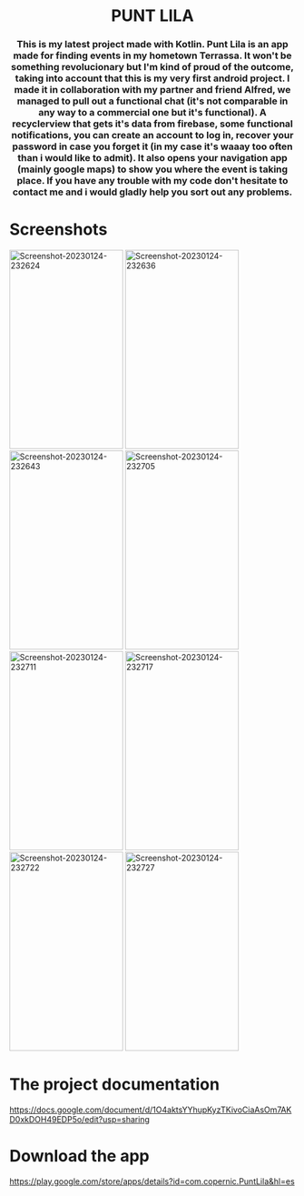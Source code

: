 <h1 align="center">PUNT LILA</h1>
<h3 align="center">This is my latest project made with Kotlin. Punt Lila is an app made for finding events in my hometown Terrassa. It won't be something revolucionary but I'm kind of proud of the outcome, taking into account that this is my very first android project. I made it in collaboration with my partner and friend Alfred, we managed to pull out a functional chat (it's not comparable in any way to a commercial one but it's functional). A recyclerview that gets it's data from firebase, some functional notifications, you can create an account to log in, recover your password in case you forget it (in my case it's waaay too often than i would like to admit). It also opens your navigation app (mainly google maps) to show you where the event is taking place. If you have any trouble with my code don't hesitate to contact me and i would gladly help you sort out any problems.</h3>




<h1>Screenshots</h1>
<div>
  <img src="https://i.ibb.co/Ctg79Cc/Screenshot-20230124-232624.png" alt="Screenshot-20230124-232624" width="200" height="350">
  <img src="https://i.ibb.co/k27cry7/Screenshot-20230124-232636.png" alt="Screenshot-20230124-232636"width="200" height="350">
  <img src="https://i.ibb.co/Ksbn9QJ/Screenshot-20230124-232643.png" alt="Screenshot-20230124-232643"width="200" height="350">
  <img src="https://i.ibb.co/VC58qNp/Screenshot-20230124-232705.png" alt="Screenshot-20230124-232705"width="200" height="350">
  <img src=https://i.ibb.co/bsXbZ8F/Screenshot-20230124-232711.png" alt="Screenshot-20230124-232711"width="200" height="350">
  <img src=https://i.ibb.co/87NkFnL/Screenshot-20230124-232717.png" alt="Screenshot-20230124-232717"width="200" height="350">
  <img src="https://i.ibb.co/QdhXLng/Screenshot-20230124-232722.png" alt="Screenshot-20230124-232722"width="200" height="350">
  <img src="https://i.ibb.co/9gjC3jj/Screenshot-20230124-232727.png" alt="Screenshot-20230124-232727"width="200" height="350">
</div>




<h1>The project documentation</h1>
<a href="https://docs.google.com/document/d/1O4aktsYYhupKyzTKivoCiaAsOm7AKD0xkDOH49EDP5o/edit?usp=sharing">https://docs.google.com/document/d/1O4aktsYYhupKyzTKivoCiaAsOm7AKD0xkDOH49EDP5o/edit?usp=sharing</a>


<h1>Download the app</h1>
<a href="https://play.google.com/store/apps/details?id=com.copernic.PuntLila&hl=es">https://play.google.com/store/apps/details?id=com.copernic.PuntLila&hl=es</a>
